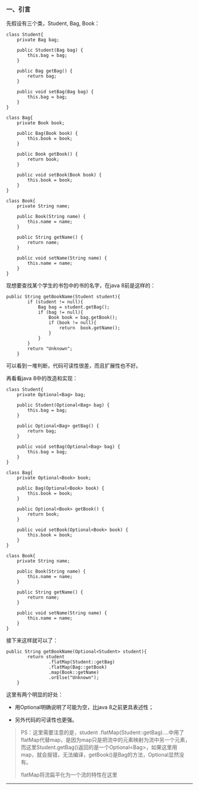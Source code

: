 ### 一、引言

先假设有三个类，Student, Bag, Book：

```
class Student{
    private Bag bag;

    public Student(Bag bag) {
        this.bag = bag;
    }

    public Bag getBag() {
        return bag;
    }

    public void setBag(Bag bag) {
        this.bag = bag;
    }
}

class Bag{
    private Book book;

    public Bag(Book book) {
        this.book = book;
    }

    public Book getBook() {
        return book;
    }

    public void setBook(Book book) {
        this.book = book;
    }
}

class Book{
    private String name;

    public Book(String name) {
        this.name = name;
    }

    public String getName() {
        return name;
    }

    public void setName(String name) {
        this.name = name;
    }
}
```

现想要查找某个学生的书包中的书的名字，在java 8前是这样的：

```
public String getBookName(Student student){
        if (student != null){
            Bag bag = student.getBag();
            if (bag != null){
                Book book = bag.getBook();
                if (book != null){
                    return  book.getName();
                }
            }
        }
        return "Unknown";
    }
```

可以看到一堆判断，代码可读性很差，而且扩展性也不好。

再看看java 8中的改造和实现：

```
class Student{
    private Optional<Bag> bag;

    public Student(Optional<Bag> bag) {
        this.bag = bag;
    }

    public Optional<Bag> getBag() {
        return bag;
    }

    public void setBag(Optional<Bag> bag) {
        this.bag = bag;
    }
}

class Bag{
    private Optional<Book> book;

    public Bag(Optional<Book> book) {
        this.book = book;
    }

    public Optional<Book> getBook() {
        return book;
    }

    public void setBook(Optional<Book> book) {
        this.book = book;
    }
}

class Book{
    private String name;

    public Book(String name) {
        this.name = name;
    }

    public String getName() {
        return name;
    }

    public void setName(String name) {
        this.name = name;
    }
}
```

接下来这样就可以了：

```
public String getBookName(Optional<Student> student){
        return student
                .flatMap(Student::getBag)
                .flatMap(Bag::getBook)
                .map(Book::getName)
                .orElse("Unknown");
    }
```

这里有两个明显的好处：

* 用Optional明确说明了可能为空，比java 8之前更具表述性；

* 另外代码的可读性也更强。

> PS：这里需要注意的是，student .flatMap\(Student::getBag\)....中用了flatMap代替map，是因为map只是把流中的元素映射为流中另一个元素，而这里Student.getBag\(\)返回的是一个Optional&lt;Bag&gt;，如果这里用map，就会报错，无法编译，getBook\(\)是Bag的方法，Optional显然没有。
>
> flatMap将流扁平化为一个流的特性在这里

---

